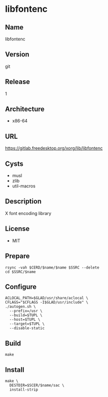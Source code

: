 # libfontenc

## Name
libfontenc

## Version
git

## Release
1

## Architecture
* x86-64

## URL
https://gitlab.freedesktop.org/xorg/lib/libfontenc

## Cysts
* musl
* zlib
* util-macros

## Description
X font encoding library

## License
* MIT

## Prepare
```shell
rsync -vah $CERD/$name/$name $SSRC --delete
cd $SSRC/$name
```

## Configure
```shell
ACLOCAL_PATH=$GLAD/usr/share/aclocal \
CFLAGS="$CFLAGS -I$GLAD/usr/include" \
./autogen.sh \
  --prefix=/usr \
  --build=$TUPL \
  --host=$TUPL \
  --target=$TUPL \
  --disable-static
```

## Build
```shell
make
```

## Install
```shell
make \
  DESTDIR=$SCER/$name/sac \
  install-strip
```
